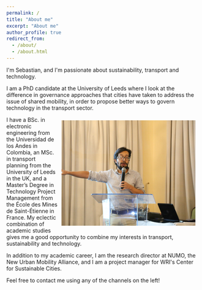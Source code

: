 ```yaml
---
permalink: /
title: "About me"
excerpt: "About me"
author_profile: true
redirect_from: 
  - /about/
  - /about.html
---
```


I'm Sebastian, and I'm passionate about sustainability, transport and technology.

I am a PhD candidate at the University of Leeds where I look at the difference in governance approaches that cities have taken to address the issue of shared mobility, in order to propose better ways to govern technology in the transport sector.

<img align="right" width="350" style="padding: 10px; float: right;" src="images/profile.png">

I have a BSc. in electronic engineering from the Universidad de los Andes in Colombia, an MSc. in transport planning from the University of Leeds in the UK, and a Master’s Degree in Technology Project Management from the École des Mines de Saint-Étienne in France. My eclectic combination of academic studies gives me a good opportunity to combine my interests in transport, sustainability and technology.

In addition to my academic career, I am the research director at NUMO, the New Urban Mobility Alliance, and I am a project manager for WRI's Center for Sustainable Cities.

Feel free to contact me using any of the channels on the left! 
